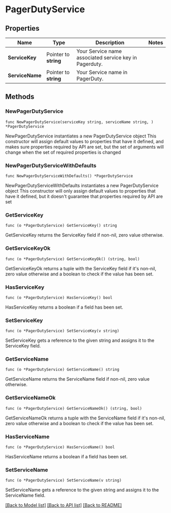 # PagerDutyService

## Properties

Name | Type | Description | Notes
------------ | ------------- | ------------- | -------------
**ServiceKey** | Pointer to **string** | Your Service name associated service key in Pagerduty. | 
**ServiceName** | Pointer to **string** | Your Service name in PagerDuty. | 

## Methods

### NewPagerDutyService

`func NewPagerDutyService(serviceKey string, serviceName string, ) *PagerDutyService`

NewPagerDutyService instantiates a new PagerDutyService object
This constructor will assign default values to properties that have it defined,
and makes sure properties required by API are set, but the set of arguments
will change when the set of required properties is changed

### NewPagerDutyServiceWithDefaults

`func NewPagerDutyServiceWithDefaults() *PagerDutyService`

NewPagerDutyServiceWithDefaults instantiates a new PagerDutyService object
This constructor will only assign default values to properties that have it defined,
but it doesn't guarantee that properties required by API are set

### GetServiceKey

`func (o *PagerDutyService) GetServiceKey() string`

GetServiceKey returns the ServiceKey field if non-nil, zero value otherwise.

### GetServiceKeyOk

`func (o *PagerDutyService) GetServiceKeyOk() (string, bool)`

GetServiceKeyOk returns a tuple with the ServiceKey field if it's non-nil, zero value otherwise
and a boolean to check if the value has been set.

### HasServiceKey

`func (o *PagerDutyService) HasServiceKey() bool`

HasServiceKey returns a boolean if a field has been set.

### SetServiceKey

`func (o *PagerDutyService) SetServiceKey(v string)`

SetServiceKey gets a reference to the given string and assigns it to the ServiceKey field.

### GetServiceName

`func (o *PagerDutyService) GetServiceName() string`

GetServiceName returns the ServiceName field if non-nil, zero value otherwise.

### GetServiceNameOk

`func (o *PagerDutyService) GetServiceNameOk() (string, bool)`

GetServiceNameOk returns a tuple with the ServiceName field if it's non-nil, zero value otherwise
and a boolean to check if the value has been set.

### HasServiceName

`func (o *PagerDutyService) HasServiceName() bool`

HasServiceName returns a boolean if a field has been set.

### SetServiceName

`func (o *PagerDutyService) SetServiceName(v string)`

SetServiceName gets a reference to the given string and assigns it to the ServiceName field.


[[Back to Model list]](../README.md#documentation-for-models) [[Back to API list]](../README.md#documentation-for-api-endpoints) [[Back to README]](../README.md)


